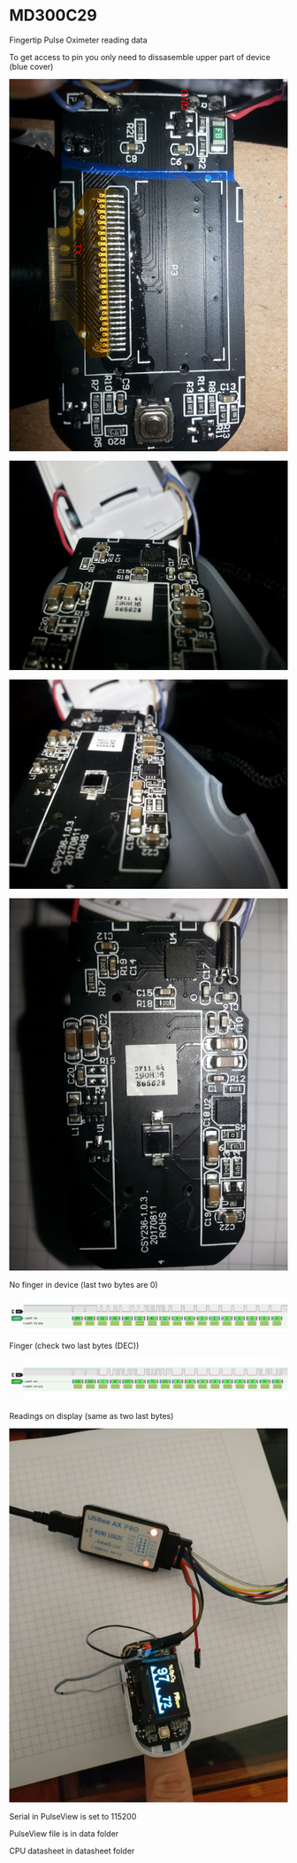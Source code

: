 # MD300C29

Fingertip Pulse Oximeter reading data

To get access to pin you only need to dissasemble upper part of device (blue cover)

![Image description](pic/upper.jpg)

![Image description](pic/mainCPU.jpg)

![Image description](pic/sensor.jpg)

![Image description](pic/botom.jpg)

No finger in device (last two bytes are 0)

![Image description](pic/noFinger.png)

Finger (check two last bytes (DEC))

![Image description](pic/finger.png)

Readings on display (same as two last bytes)

![Image description](pic/readings.jpg)

Serial in PulseView is set to 115200

PulseView file is in data folder

CPU datasheet in datasheet folder
